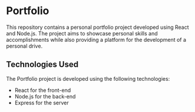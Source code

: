 # Portfolio

This repository contains a personal portfolio project developed using React and Node.js. The project aims to showcase personal skills and accomplishments while also providing a platform for the development of a personal drive.


## Technologies Used

The Portfolio project is developed using the following technologies:

-   React for the front-end
-   Node.js for the back-end
-   Express for the server
